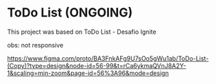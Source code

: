 # ToDo List (ONGOING)

This project was based on ToDo List - Desafio Ignite 

obs: not responsive

https://www.figma.com/proto/BA3FnkAFg9U7sOo5gWu1ab/ToDo-List-(Copy)?type=design&node-id=56-99&t=rCa6ykmaQVnJ8A2Y-1&scaling=min-zoom&page-id=56%3A96&mode=design

